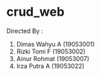 # crud_web
Directed By :
1. Dimas Wahyu A (19053001)
2. Rizki Tomi F (19053002)
3. Ainur Rohmat (19053007)
4. Irza Putra A (19053022)
